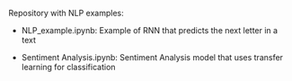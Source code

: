 Repository with NLP examples:

* NLP_example.ipynb: Example of RNN that predicts the next letter in a text


* Sentiment Analysis.ipynb: Sentiment Analysis model that uses transfer learning for classification

